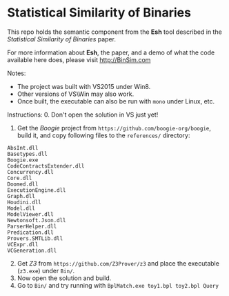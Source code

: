 # Statistical Similarity of Binaries

This repo holds the semantic component from the __Esh__ tool described in the _Statistical Similarity of Binaries_ paper.

For more information about __Esh__, the paper, and a demo of what the code available here does, please visit http://BinSim.com

Notes:
* The project was built with VS2015 under Win8. 
* Other versions of VS\Win may also work.
* Once built, the executable can also be run with `mono` under Linux, etc.

Instructions:
0. Don't open the solution in VS just yet!
1. Get the _Boogie_ project from `https://github.com/boogie-org/boogie`, build it, and copy following files to the `references/` directory:
```
AbsInt.dll
Basetypes.dll
Boogie.exe
CodeContractsExtender.dll
Concurrency.dll
Core.dll
Doomed.dll
ExecutionEngine.dll
Graph.dll
Houdini.dll
Model.dll
ModelViewer.dll
Newtonsoft.Json.dll
ParserHelper.dll
Predication.dll
Provers.SMTLib.dll
VCExpr.dll
VCGeneration.dll
```
2. Get _Z3_ from `https://github.com/Z3Prover/z3` and place the executable (`z3.exe`) under `Bin/`.
3. Now open the solution and build.
4. Go to `Bin/` and try running with `BplMatch.exe toy1.bpl toy2.bpl Query`